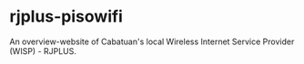 # rjplus-pisowifi
An overview-website of Cabatuan's local Wireless Internet Service Provider (WISP) - RJPLUS.
